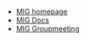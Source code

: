 - [MIG homepage](https://personal.ntu.edu.sg/tongping)
- [MIG Docs](https://migg-ntu.github.io/MIG_Docs/)
- [MIG Groupmeeting](https://blogs.ntu.edu.sg/geophysics/)
